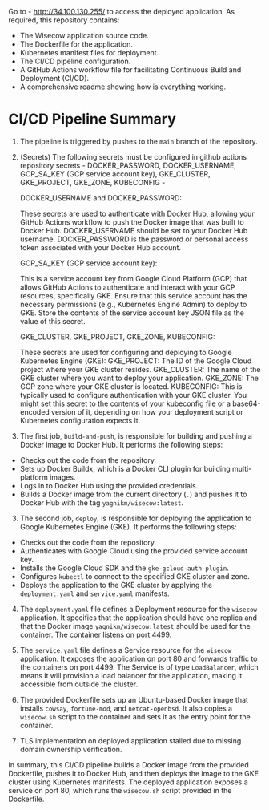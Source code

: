 Go to - http://34.100.130.255/ to access the deployed application.
As required, this repository contains:

- The Wisecow application source code.
- The Dockerfile for the application.
- Kubernetes manifest files for deployment.
- The CI/CD pipeline configuration.
- A GitHub Actions workflow file for facilitating Continuous Build and Deployment (CI/CD).
- A comprehensive readme showing how is everything working.

# CI/CD Pipeline Summary

1. The pipeline is triggered by pushes to the `main` branch of the repository.

2. (Secrets) The following secrets must be configured in github actions repository secrets - DOCKER_PASSWORD, DOCKER_USERNAME, GCP_SA_KEY (GCP service account key), GKE_CLUSTER, GKE_PROJECT, GKE_ZONE, KUBECONFIG -

   DOCKER_USERNAME and DOCKER_PASSWORD:

    These secrets are used to authenticate with Docker Hub, allowing your GitHub Actions workflow to push the Docker image that was built to Docker Hub.
    DOCKER_USERNAME should be set to your Docker Hub username.
    DOCKER_PASSWORD is the password or personal access token associated with your Docker Hub account.

   GCP_SA_KEY (GCP service account key):

    This is a service account key from Google Cloud Platform (GCP) that allows GitHub Actions to authenticate and interact with your GCP resources, specifically GKE.
    Ensure that this service account has the necessary permissions (e.g., Kubernetes Engine Admin) to deploy to GKE.
    Store the contents of the service account key JSON file as the value of this secret.

   GKE_CLUSTER, GKE_PROJECT, GKE_ZONE, KUBECONFIG:

    These secrets are used for configuring and deploying to Google Kubernetes Engine (GKE):
        GKE_PROJECT: The ID of the Google Cloud project where your GKE cluster resides.
        GKE_CLUSTER: The name of the GKE cluster where you want to deploy your application.
        GKE_ZONE: The GCP zone where your GKE cluster is located.
        KUBECONFIG: This is typically used to configure authentication with your GKE cluster. You might set this secret to the contents of your kubeconfig file or a base64-encoded version of it,        depending on how your deployment script or Kubernetes configuration expects it.

3. The first job, `build-and-push`, is responsible for building and pushing a Docker image to Docker Hub. It performs the following steps:
  - Checks out the code from the repository.
  - Sets up Docker Buildx, which is a Docker CLI plugin for building multi-platform images.
  - Logs in to Docker Hub using the provided credentials.
  - Builds a Docker image from the current directory (`.`) and pushes it to Docker Hub with the tag `yagnikm/wisecow:latest`.

3. The second job, `deploy`, is responsible for deploying the application to Google Kubernetes Engine (GKE). It performs the following steps:
  - Checks out the code from the repository.
  - Authenticates with Google Cloud using the provided service account key.
  - Installs the Google Cloud SDK and the `gke-gcloud-auth-plugin`.
  - Configures `kubectl` to connect to the specified GKE cluster and zone.
  - Deploys the application to the GKE cluster by applying the `deployment.yaml` and `service.yaml` manifests.

4. The `deployment.yaml` file defines a Deployment resource for the `wisecow` application. It specifies that the application should have one replica and that the Docker image `yagnikm/wisecow:latest` should be used for the container. The container listens on port 4499.

5. The `service.yaml` file defines a Service resource for the `wisecow` application. It exposes the application on port 80 and forwards traffic to the containers on port 4499. The Service is of type `LoadBalancer`, which means it will provision a load balancer for the application, making it accessible from outside the cluster.

6. The provided Dockerfile sets up an Ubuntu-based Docker image that installs `cowsay`, `fortune-mod`, and `netcat-openbsd`. It also copies a `wisecow.sh` script to the container and sets it as the entry point for the container.

7. TLS implementation on deployed application stalled due to missing domain ownership verification.

In summary, this CI/CD pipeline builds a Docker image from the provided Dockerfile, pushes it to Docker Hub, and then deploys the image to the GKE cluster using Kubernetes manifests. The deployed application exposes a service on port 80, which runs the `wisecow.sh` script provided in the Dockerfile.
